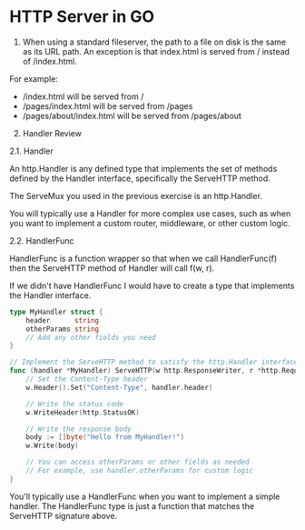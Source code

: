 # HTTP Server in GO

1. When using a standard fileserver, the path to a file on disk is the same as its URL path. An exception is that index.html is served from / instead of /index.html.

For example:

- /index.html will be served from /
- /pages/index.html will be served from /pages
- /pages/about/index.html will be served from /pages/about

2. Handler Review

2.1. Handler

An http.Handler is any defined type that implements the set of methods defined by the Handler interface, specifically the ServeHTTP method.

The ServeMux you used in the previous exercise is an http.Handler.

You will typically use a Handler for more complex use cases, such as when you want to implement a custom router, middleware, or other custom logic.

2.2. HandlerFunc

HandlerFunc is a function wrapper so that when we call HandlerFunc(f) then the ServeHTTP method of Handler will call f(w, r).

If we didn't have HandlerFunc I would have to create a type that implements the Handler interface.

```go
type MyHandler struct {
    header      string
    otherParams string
    // Add any other fields you need
}

// Implement the ServeHTTP method to satisfy the http.Handler interface
func (handler *MyHandler) ServeHTTP(w http.ResponseWriter, r *http.Request) {
    // Set the Content-Type header
    w.Header().Set("Content-Type", handler.header)

    // Write the status code
    w.WriteHeader(http.StatusOK)

    // Write the response body
    body := []byte("Hello from MyHandler!")
    w.Write(body)

    // You can access otherParams or other fields as needed
    // For example, use handler.otherParams for custom logic
}
```


You'll typically use a HandlerFunc when you want to implement a simple handler. The HandlerFunc type is just a function that matches the ServeHTTP signature above.

